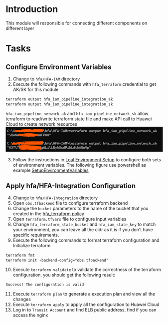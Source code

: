 # Introduction
This module will responsible for connecting different components on different layer

# Tasks
## Configure Environment Variables
1. Change to `hfa/HFA-IAM` directory
2. Execute the following commands with `hfa_terraform` credential to get AK/SK for this module
```
terraform output hfa_iam_pipeline_integration_ak
terraform output hfa_iam_pipeline_integration_sk
```
`hfa_iam_pipeline_network_ak` and `hfa_iam_pipeline_network_sk` allow terraform to read/write terraform state file and make API call to Huawei Cloud to create network resources
![GetAKSK](./images/network/001_network_aksk.png)

3. Follow the instructions in [Loal Environment Setup](./03_Local_Env_Setup.md#configure-environment-variables) to configure both sets of environment variables.
The following figure use powershell as example
[SetupEnvironmentVariables](./images/network/001_network_aksk_01.png)

## Apply hfa/HFA-Integration Configuration
4. Change to  `hfa/HFA-Integration` directory
5. Open `obs.tfbackend` file to configure terraform backend
6. Change the `bucket` parameters to the name of the bucket that you created in the [hfa_terraform policy](./02_Account_Initialization.md#create-a-obs-bucket-for-terraform-state-storage)
7. Open `terraform.tfvars` file to configure input variables
8. Change `hfa_terraform_state_bucket` and `hfa_iam_state_key` to match your environment, you can leave all the cidr as it is if you don't have specific requirements.
9. Execute the following commands to format terraform configuration and Initialize terraform
```
terraform fmt
terraform init -backend-config="obs.tfbackend"
```
10. Execute `terraform validate` to validate the correctness of the terraform configuration, you should get the following result:
```
Success! The configuration is valid
```

11. Execute `terraform plan` to generate a execution plan and view all the changes
12. Execute `terraform apply` to apply all the configuration to Huawei Cloud
13. Log in to `Transit Account` and find ELB public address, find if you can access the nginx